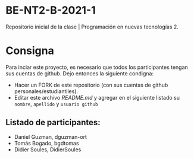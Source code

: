 # BE-NT2-B-2021-1

Repositorio inicial de la clase | Programación en nuevas tecnologías 2.

# Consigna

Para inciar este proyecto, es necesario que todos los participantes tengan sus cuentas de github. Dejo entonces la siguiente condigna:

- Hacer un FORK de este repositorio (con sus cuentas de github personales/estudiantiles).
- Editar este archivo _README.md_ y agregar en el siguiente listado su `nombre`, `apellido` y `usuario github`

## Listado de participantes:

- Daniel Guzman, dguzman-ort
- Tomás Bogado, bgdtomas
- Didier Soules, DidierSoules
